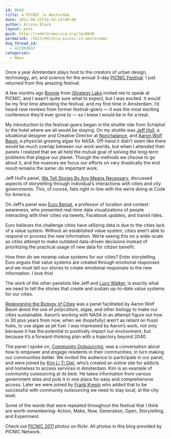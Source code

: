 ```yaml
---
id: 8648
title: A PICNIC in Amsterdam
date: 2011-09-22T16:44:12+00:00
author: Alissa Black
layout: post
guid: http://codeforamerica.org/?p=8648
permalink: /2011/09/22/a-picnic-in-amsterdam/
dsq_thread_id:
  - 422993632
categories:
  - News
---
```

[<img class="alignleft size-full wp-image-8655" title="PICNIC photo1" src="http://codeforamerica.org/wp-content/uploads/2011/09/6151837429_80d6e007b2_m.jpg" alt="" />](http://codeforamerica.org/wp-content/uploads/2011/09/6151837429_80d6e007b2_m.jpg)Once a year Amsterdam plays host to the creators of urban design, technology, art, and science for the annual 3-day <a title="PICNIC Festival" href="http://www.picnicnetwork.org/news" target="_blank">PICNIC Festival</a>. I just returned from this amazing festival.

A few months ago <a title="Bonnie" href="http://www.istrategylabs.com/about/core-team/" target="_blank">Bonnie</a> from <a title="iStrategy Labs" href="http://www.istrategylabs.com/" target="_blank">iStrategy Labs</a> invited me to speak at PICNIC, and I wasn’t quite sure what to expect, but I was excited. It would be my first time attending the festival, and my first time in Amsterdam. I’d heard rave reviews from former festival-goers &#8212; it was the most exciting conference they’d ever gone to &#8212; so I knew I would be in for a treat.

My introduction to the festival-goers began in the shuttle ride from Schiphol to the hotel where we all would be staying. On my shuttle was <a title="Jeff Hull" href="http://www.picnicnetwork.org/jeff-hull" target="_blank">Jeff Hull</a>, a situational designer and Creative Director at <a title="Nonchalance" href="http://nonchalance.com/" target="_blank">Nonchalance</a>, and <a title="Aaron Wolf Baum" href="http://www.picnicnetwork.org/aaron-wolf-baum" target="_blank">Aaron Wolf Baum</a>, a physicist growing algae for NASA. Off-hand it didn’t seem like there would be much overlap between our work worlds, but when I attended their panels I realized that we all held the mutual goal of solving the long-term problems that plague our planet. Though the methods we choose to go about it, and the nuances we focus our efforts on vary drastically the end result remains the same: do important work.

[<img class="alignright size-medium wp-image-8657" title="PICNIC photo2" src="http://codeforamerica.org/wp-content/uploads/2011/09/6150573746_f0b6341355-300x199.jpg" alt="" />](http://codeforamerica.org/wp-content/uploads/2011/09/6150573746_f0b6341355.jpg)Jeff Hull’s panel, <a title="We Tell Stories by Any Means Necessary" href="http://www.picnicnetwork.org/conference_sessions/178" target="_blank">We Tell Stories By Any Means Necessary</a>, discussed aspects of storytelling through individual&#8217;s interactions with cities and city governments. This, of course, falls right in-line with the we’re doing at Code for America.

On Jeff&#8217;s panel was <a title="Euro Beinat" href="http://www.picnicnetwork.org/euro-beinat" target="_blank">Euro Beinat</a>, a professor of location and context awareness, who presented real-time data visualizations of people interacting with their cities via tweets, Facebook updates, and transit rides.

Euro believes the challenge cities have utilizing data is due to the cities lack of a value system. Without an established value system, cities aren’t able to respond or process the new information. We’re seeing this on a wide-scale as cities attempt to make outdated data-driven decisions instead of prioritizing the practical usage of new data for citizen benefit.

How then do we revamp value systems for our cities? Enter storytelling. Euro argues that value systems are created through emotional responses and we must tell our stories to create emotional responses to the new information. I love this!

The work of the other panelists like Jeff and <a title="Lucy Walker" href="http://www.picnicnetwork.org/lucy-walker" target="_blank">Lucy Walker</a>, is exactly what we need to tell the stories that create and sustain up-to-date value systems for our cities.

<a title="Redesigning the Biology of Cities" href="http://www.picnicnetwork.org/conference_sessions/169" target="_blank">Redesigning the Biology of Cities</a> was a panel facilitated by Aaron Wolf Baum about the use of polyculture, algae, and other biology to make our cities sustainable. Aaron’s working with NASA in an attempt figure out how in 30 plus years from now, when we (hopefully) aren’t as reliant on fossil fuels, to use algae as jet fuel. I was impressed by Aaron’s work, not only because it has the potential to positively impact our environment, but because it’s a forward-thinking plan with a trajectory beyond 2040.

[<img class="alignleft size-full wp-image-8656" title="PICNIC photo3" src="http://codeforamerica.org/wp-content/uploads/2011/09/6152346649_30c737aea9_m.jpg" alt="" />](http://codeforamerica.org/wp-content/uploads/2011/09/6152346649_30c737aea9_m.jpg)The panel I spoke on, <a title="Community Outsourcing" href="http://www.picnicnetwork.org/conference_sessions/142" target="_blank">Community Outsourcing</a>, was a conversation about how to empower and engage residents in their communities; in turn making our communities better. We invited the audience to participate in our panel, and were joined by <a title="Kim Li Ti Oeij" href="http://www.linkedin.com/profile/view?id=15286374&#038;trk=tyah" target="_blank">Kim Li Ti Oeij</a>, who’s created an online site for addicts and homeless to access services in Amsterdam. Kim is an example of community outsourcing at its best. He takes information from various government sites and puts it in one place for easy and comprehensive access. Later we were joined by <a title="Frank Kresin" href="http://www.picnicnetwork.org/frank-kresin" target="_blank">Frank Kresin</a> who added that to be successful with community outsourcing we need to stay local, at the city level.

Some of the words that were repeated throughout the festival that I think are worth remembering: Action, Make, Now, Generation, Open, Storytelling, and Experiment.

Check out <a title="PICNIC 2011" href="http://www.flickr.com/photos/crossmediaweek/collections/72157626942720161/" target="_blank">PICNIC 2011</a> photos on flickr. All photos in this blog provided by PICNIC Network.